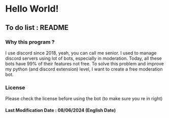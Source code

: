 # Hello World!

## To do list : README

### Why this program ?
I use discord since 2018, yeah, you can call me senior. I used to manage discord servers using lot of bots, especially in moderation. Today, all these bots have 99% of their features not free. 
To solve this problem and improve my python (and discord extension) level, I want to create a free moderation bot.


### License
Please check the license before using the bot (to make sure you re in right)



#### Last Modification Date : 08/06/2024 (English Date)